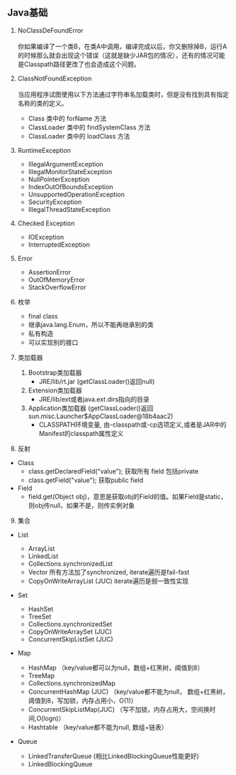 ## Java基础

1. NoClassDeFoundError  
<br/>你如果编译了一个类B，在类A中调用，编译完成以后，你又删除掉B，运行A的时候那么就会出现这个错误（这就是缺少JAR包的情况），还有的情况可能是Classpath路径更改了也会造成这个问题。

2. ClassNotFoundException  
<br/>当应用程序试图使用以下方法通过字符串名加载类时，但是没有找到具有指定名称的类的定义。   
    - Class 类中的 forName 方法
    - ClassLoader 类中的 findSystemClass 方法
    - ClassLoader 类中的 loadClass 方法

3. RuntimeException  
    - IllegalArgumentException
    - IllegalMonitorStateException
    - NullPointerException
    - IndexOutOfBoundsException
    - UnsupportedOperationException
    - SecurityException
    - IllegalThreadStateException

4. Checked Exception  
    - IOException
    - InterruptedException

5. Error   
    - AssertionError
    - OutOfMemoryError
    - StackOverflowError

6. 枚举
    - final class
    - 继承java.lang.Enum，所以不能再继承别的类
    - 私有构造
    - 可以实现别的接口

7. 类加载器
    1. Bootstrap类加载器 
        - JRE/lib/rt.jar (getClassLoader()返回null)
    2. Extension类加载器 
        - JRE/lib/ext或者java.ext.dirs指向的目录
    3. Application类加载器 (getClassLoader()返回sun.misc.Launcher$AppClassLoader@18b4aac2) 
        - CLASSPATH环境变量, 由-classpath或-cp选项定义,或者是JAR中的Manifest的classpath属性定义
        
8. 反射
- Class
    - class.getDeclaredField("value"); 获取所有 field 包括private
    - class.getField("value"); 获取public field
- Field
    - field.get(Object obj)，意思是获取obj的Field的值。如果Field是static，则obj传null，如果不是，则传实例对象

9. 集合
- List
    - ArrayList
    - LinkedList
    - Collections.synchronizedList
    - Vector 所有方法加了synchronized, iterate遍历是fail-fast
    - CopyOnWriteArrayList (JUC) iterate遍历是弱一致性实现
    
- Set
    - HashSet
    - TreeSet
    - Collections.synchronizedSet
    - CopyOnWriteArraySet (JUC)
    - ConcurrentSkipListSet (JUC)
    
- Map
    - HashMap （key/value都可以为null，数组+红黑树，阈值到8）
    - TreeMap
    - Collections.synchronizedMap
    - ConcurrentHashMap (JUC) （key/value都不能为null， 数组+红黑树，阈值到8，写加锁，内存占用小，O(1)）
    - ConcurrentSkipListMap(JUC) （写不加锁，内存占用大，空间换时间,O(logn)）
    - Hashtable （key/value都不能为null, 数组+链表）
    
- Queue
    - LinkedTransferQueue (相比LinkedBlockingQueue性能更好)
    - LinkedBlockingQueue
    
   
